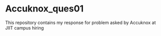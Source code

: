 # Accuknox_ques01
This repository contains my response for problem asked by Accuknox at JIIT campus hiring
